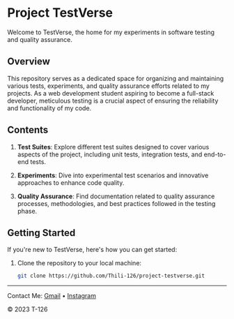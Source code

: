 # Project TestVerse

Welcome to TestVerse, the home for my experiments in software testing and quality assurance.

## Overview

This repository serves as a dedicated space for organizing and maintaining various tests, experiments, and quality assurance efforts related to my projects. As a web development student aspiring to become a full-stack developer, meticulous testing is a crucial aspect of ensuring the reliability and functionality of my code.

## Contents

1. **Test Suites**: Explore different test suites designed to cover various aspects of the project, including unit tests, integration tests, and end-to-end tests.

2. **Experiments**: Dive into experimental test scenarios and innovative approaches to enhance code quality.

3. **Quality Assurance**: Find documentation related to quality assurance processes, methodologies, and best practices followed in the testing phase.

## Getting Started

If you're new to TestVerse, here's how you can get started:

1. Clone the repository to your local machine:

   ```bash
   git clone https://github.com/Thili-126/project-testverse.git
    ```
---

Contact Me: [Gmail](rathnayaka3548@gmail.com) &bull; [Instagram](https://www.instagram.com/morningstar_126/)

&copy; 2023 T-126
